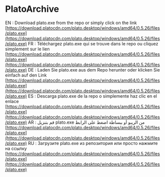 ﻿# PlatoArchive
 
EN : Download plato.exe from the repo or simply click on the link [https://download.platocdn.com/plato.desktop/windows/amd64/0.5.26/files/plato.exe](https://download.platocdn.com/plato.desktop/windows/amd64/0.5.26/files/plato.exe)
FR : Téléchargez plato.exe qui se trouve dans le repo ou cliquez simplement sur le lien [https://download.platocdn.com/plato.desktop/windows/amd64/0.5.26/files/plato.exe](https://download.platocdn.com/plato.desktop/windows/amd64/0.5.26/files/plato.exe)
DE : Laden Sie plato.exe aus dem Repo herunter oder klicken Sie einfach auf den Link [https://download.platocdn.com/plato.desktop/windows/amd64/0.5.26/files/plato.exe](https://download.platocdn.com/plato.desktop/windows/amd64/0.5.26/files/plato.exe)
ES : Descarga plato.exe de la repo o simplemente haz clic en el enlace [https://download.platocdn.com/plato.desktop/windows/amd64/0.5.26/files/plato.exe](https://download.platocdn.com/plato.desktop/windows/amd64/0.5.26/files/plato.exe)
AR : قم بتنزيل plato.exe من الريبو أو ببساطة اضغط على الرابط [https://download.platocdn.com/plato.desktop/windows/amd64/0.5.26/files/plato.exe](https://download.platocdn.com/plato.desktop/windows/amd64/0.5.26/files/plato.exe)
RU : Загрузите plato.exe из репозитория или просто нажмите на ссылку [https://download.platocdn.com/plato.desktop/windows/amd64/0.5.26/files/plato.exe](https://download.platocdn.com/plato.desktop/windows/amd64/0.5.26/files/plato.exe)
